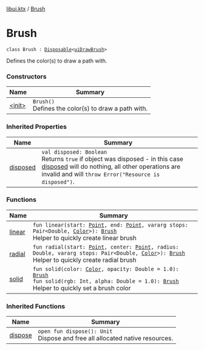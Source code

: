 [libui.ktx](../index.md) / [Brush](./index.md)

# Brush

`class Brush : `[`Disposable`](../-disposable/index.md)`<`[`uiDrawBrush`](../../libui/ui-draw-brush/index.md)`>`

Defines the color(s) to draw a path with.

### Constructors

| Name | Summary |
|---|---|
| [&lt;init&gt;](-init-.md) | `Brush()`<br>Defines the color(s) to draw a path with. |

### Inherited Properties

| Name | Summary |
|---|---|
| [disposed](../-disposable/disposed.md) | `val disposed: Boolean`<br>Returns `true` if object was disposed - in this case [disposed](../-disposable/disposed.md) will do nothing, all other operations are invalid and will `throw Error("Resource is disposed")`. |

### Functions

| Name | Summary |
|---|---|
| [linear](linear.md) | `fun linear(start: `[`Point`](../-point/index.md)`, end: `[`Point`](../-point/index.md)`, vararg stops: Pair<Double, `[`Color`](../-color/index.md)`>): `[`Brush`](./index.md)<br>Helper to quickly create linear brush |
| [radial](radial.md) | `fun radial(start: `[`Point`](../-point/index.md)`, center: `[`Point`](../-point/index.md)`, radius: Double, vararg stops: Pair<Double, `[`Color`](../-color/index.md)`>): `[`Brush`](./index.md)<br>Helper to quickly create radial brush |
| [solid](solid.md) | `fun solid(color: `[`Color`](../-color/index.md)`, opacity: Double = 1.0): `[`Brush`](./index.md)<br>`fun solid(rgb: Int, alpha: Double = 1.0): `[`Brush`](./index.md)<br>Helper to quickly set a brush color |

### Inherited Functions

| Name | Summary |
|---|---|
| [dispose](../-disposable/dispose.md) | `open fun dispose(): Unit`<br>Dispose and free all allocated native resources. |

